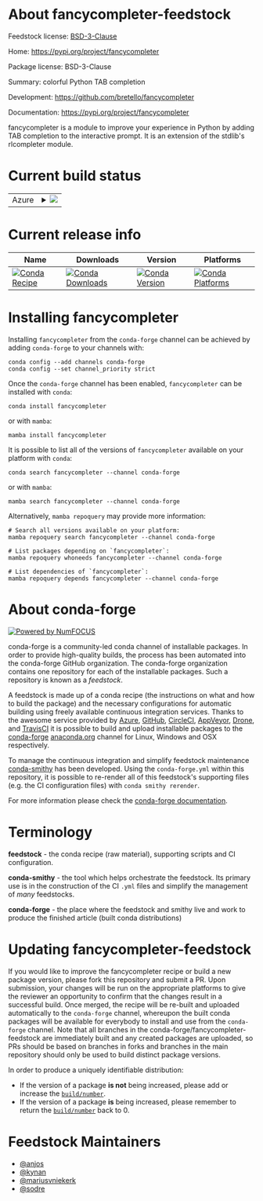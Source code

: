 About fancycompleter-feedstock
==============================

Feedstock license: [BSD-3-Clause](https://github.com/conda-forge/fancycompleter-feedstock/blob/main/LICENSE.txt)

Home: https://pypi.org/project/fancycompleter

Package license: BSD-3-Clause

Summary: colorful Python TAB completion

Development: https://github.com/bretello/fancycompleter

Documentation: https://pypi.org/project/fancycompleter

fancycompleter is a module to improve your experience in Python by adding
TAB completion to the interactive prompt. It is an extension of the
stdlib's rlcompleter module.


Current build status
====================


<table>
    
  <tr>
    <td>Azure</td>
    <td>
      <details>
        <summary>
          <a href="https://dev.azure.com/conda-forge/feedstock-builds/_build/latest?definitionId=286&branchName=main">
            <img src="https://dev.azure.com/conda-forge/feedstock-builds/_apis/build/status/fancycompleter-feedstock?branchName=main">
          </a>
        </summary>
        <table>
          <thead><tr><th>Variant</th><th>Status</th></tr></thead>
          <tbody><tr>
              <td>linux_64</td>
              <td>
                <a href="https://dev.azure.com/conda-forge/feedstock-builds/_build/latest?definitionId=286&branchName=main">
                  <img src="https://dev.azure.com/conda-forge/feedstock-builds/_apis/build/status/fancycompleter-feedstock?branchName=main&jobName=linux&configuration=linux%20linux_64_" alt="variant">
                </a>
              </td>
            </tr><tr>
              <td>linux_aarch64</td>
              <td>
                <a href="https://dev.azure.com/conda-forge/feedstock-builds/_build/latest?definitionId=286&branchName=main">
                  <img src="https://dev.azure.com/conda-forge/feedstock-builds/_apis/build/status/fancycompleter-feedstock?branchName=main&jobName=linux&configuration=linux%20linux_aarch64_" alt="variant">
                </a>
              </td>
            </tr><tr>
              <td>linux_ppc64le</td>
              <td>
                <a href="https://dev.azure.com/conda-forge/feedstock-builds/_build/latest?definitionId=286&branchName=main">
                  <img src="https://dev.azure.com/conda-forge/feedstock-builds/_apis/build/status/fancycompleter-feedstock?branchName=main&jobName=linux&configuration=linux%20linux_ppc64le_" alt="variant">
                </a>
              </td>
            </tr><tr>
              <td>osx_64</td>
              <td>
                <a href="https://dev.azure.com/conda-forge/feedstock-builds/_build/latest?definitionId=286&branchName=main">
                  <img src="https://dev.azure.com/conda-forge/feedstock-builds/_apis/build/status/fancycompleter-feedstock?branchName=main&jobName=osx&configuration=osx%20osx_64_" alt="variant">
                </a>
              </td>
            </tr><tr>
              <td>osx_arm64</td>
              <td>
                <a href="https://dev.azure.com/conda-forge/feedstock-builds/_build/latest?definitionId=286&branchName=main">
                  <img src="https://dev.azure.com/conda-forge/feedstock-builds/_apis/build/status/fancycompleter-feedstock?branchName=main&jobName=osx&configuration=osx%20osx_arm64_" alt="variant">
                </a>
              </td>
            </tr><tr>
              <td>win_64</td>
              <td>
                <a href="https://dev.azure.com/conda-forge/feedstock-builds/_build/latest?definitionId=286&branchName=main">
                  <img src="https://dev.azure.com/conda-forge/feedstock-builds/_apis/build/status/fancycompleter-feedstock?branchName=main&jobName=win&configuration=win%20win_64_" alt="variant">
                </a>
              </td>
            </tr>
          </tbody>
        </table>
      </details>
    </td>
  </tr>
</table>

Current release info
====================

| Name | Downloads | Version | Platforms |
| --- | --- | --- | --- |
| [![Conda Recipe](https://img.shields.io/badge/recipe-fancycompleter-green.svg)](https://anaconda.org/conda-forge/fancycompleter) | [![Conda Downloads](https://img.shields.io/conda/dn/conda-forge/fancycompleter.svg)](https://anaconda.org/conda-forge/fancycompleter) | [![Conda Version](https://img.shields.io/conda/vn/conda-forge/fancycompleter.svg)](https://anaconda.org/conda-forge/fancycompleter) | [![Conda Platforms](https://img.shields.io/conda/pn/conda-forge/fancycompleter.svg)](https://anaconda.org/conda-forge/fancycompleter) |

Installing fancycompleter
=========================

Installing `fancycompleter` from the `conda-forge` channel can be achieved by adding `conda-forge` to your channels with:

```
conda config --add channels conda-forge
conda config --set channel_priority strict
```

Once the `conda-forge` channel has been enabled, `fancycompleter` can be installed with `conda`:

```
conda install fancycompleter
```

or with `mamba`:

```
mamba install fancycompleter
```

It is possible to list all of the versions of `fancycompleter` available on your platform with `conda`:

```
conda search fancycompleter --channel conda-forge
```

or with `mamba`:

```
mamba search fancycompleter --channel conda-forge
```

Alternatively, `mamba repoquery` may provide more information:

```
# Search all versions available on your platform:
mamba repoquery search fancycompleter --channel conda-forge

# List packages depending on `fancycompleter`:
mamba repoquery whoneeds fancycompleter --channel conda-forge

# List dependencies of `fancycompleter`:
mamba repoquery depends fancycompleter --channel conda-forge
```


About conda-forge
=================

[![Powered by
NumFOCUS](https://img.shields.io/badge/powered%20by-NumFOCUS-orange.svg?style=flat&colorA=E1523D&colorB=007D8A)](https://numfocus.org)

conda-forge is a community-led conda channel of installable packages.
In order to provide high-quality builds, the process has been automated into the
conda-forge GitHub organization. The conda-forge organization contains one repository
for each of the installable packages. Such a repository is known as a *feedstock*.

A feedstock is made up of a conda recipe (the instructions on what and how to build
the package) and the necessary configurations for automatic building using freely
available continuous integration services. Thanks to the awesome service provided by
[Azure](https://azure.microsoft.com/en-us/services/devops/), [GitHub](https://github.com/),
[CircleCI](https://circleci.com/), [AppVeyor](https://www.appveyor.com/),
[Drone](https://cloud.drone.io/welcome), and [TravisCI](https://travis-ci.com/)
it is possible to build and upload installable packages to the
[conda-forge](https://anaconda.org/conda-forge) [anaconda.org](https://anaconda.org/)
channel for Linux, Windows and OSX respectively.

To manage the continuous integration and simplify feedstock maintenance
[conda-smithy](https://github.com/conda-forge/conda-smithy) has been developed.
Using the ``conda-forge.yml`` within this repository, it is possible to re-render all of
this feedstock's supporting files (e.g. the CI configuration files) with ``conda smithy rerender``.

For more information please check the [conda-forge documentation](https://conda-forge.org/docs/).

Terminology
===========

**feedstock** - the conda recipe (raw material), supporting scripts and CI configuration.

**conda-smithy** - the tool which helps orchestrate the feedstock.
                   Its primary use is in the construction of the CI ``.yml`` files
                   and simplify the management of *many* feedstocks.

**conda-forge** - the place where the feedstock and smithy live and work to
                  produce the finished article (built conda distributions)


Updating fancycompleter-feedstock
=================================

If you would like to improve the fancycompleter recipe or build a new
package version, please fork this repository and submit a PR. Upon submission,
your changes will be run on the appropriate platforms to give the reviewer an
opportunity to confirm that the changes result in a successful build. Once
merged, the recipe will be re-built and uploaded automatically to the
`conda-forge` channel, whereupon the built conda packages will be available for
everybody to install and use from the `conda-forge` channel.
Note that all branches in the conda-forge/fancycompleter-feedstock are
immediately built and any created packages are uploaded, so PRs should be based
on branches in forks and branches in the main repository should only be used to
build distinct package versions.

In order to produce a uniquely identifiable distribution:
 * If the version of a package **is not** being increased, please add or increase
   the [``build/number``](https://docs.conda.io/projects/conda-build/en/latest/resources/define-metadata.html#build-number-and-string).
 * If the version of a package **is** being increased, please remember to return
   the [``build/number``](https://docs.conda.io/projects/conda-build/en/latest/resources/define-metadata.html#build-number-and-string)
   back to 0.

Feedstock Maintainers
=====================

* [@anjos](https://github.com/anjos/)
* [@kynan](https://github.com/kynan/)
* [@mariusvniekerk](https://github.com/mariusvniekerk/)
* [@sodre](https://github.com/sodre/)

